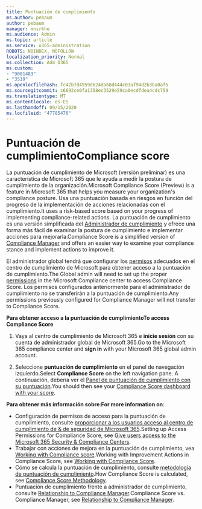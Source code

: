 ```yaml
---
title: Puntuación de cumplimiento
ms.author: pebaum
author: pebaum
manager: mnirkhe
ms.audience: Admin
ms.topic: article
ms.service: o365-administration
ROBOTS: NOINDEX, NOFOLLOW
localization_priority: Normal
ms.collection: Adm_O365
ms.custom:
- "9001483"
- "3519"
ms.openlocfilehash: fc42b7d4959d624da68d444c03af94d2b3ba0af5
ms.sourcegitcommit: c6692ce0fa1358ec3529e59ca0ecdfdea4cdc759
ms.translationtype: MT
ms.contentlocale: es-ES
ms.lasthandoff: 09/15/2020
ms.locfileid: "47785476"
---
```

# <a name="compliance-score"></a><span data-ttu-id="d395c-102">Puntuación de cumplimiento</span><span class="sxs-lookup"><span data-stu-id="d395c-102">Compliance score</span></span>

<span data-ttu-id="d395c-103">La puntuación de cumplimiento de Microsoft (versión preliminar) es una característica de Microsoft 365 que le ayuda a medir la postura de cumplimiento de la organización.</span><span class="sxs-lookup"><span data-stu-id="d395c-103">Microsoft Compliance Score (Preview) is a feature in Microsoft 365 that helps you measure your organization's compliance posture.</span></span> <span data-ttu-id="d395c-104">Usa una puntuación basada en riesgos en función del progreso de la implementación de acciones relacionadas con el cumplimiento.</span><span class="sxs-lookup"><span data-stu-id="d395c-104">It uses a risk-based score based on your progress of implementing compliance-related actions.</span></span>   <span data-ttu-id="d395c-105">La puntuación de cumplimiento es una versión simplificada del [Administrador de cumplimiento](https://docs.microsoft.com/microsoft-365/compliance/compliance-manager-overview) y ofrece una forma más fácil de examinar la postura de cumplimiento e implementar acciones para mejorarla.</span><span class="sxs-lookup"><span data-stu-id="d395c-105">Compliance Score is a simplified version of [Compliance Manager](https://docs.microsoft.com/microsoft-365/compliance/compliance-manager-overview) and offers an easier way to examine your compliance stance and implement actions to improve it.</span></span> 

<span data-ttu-id="d395c-106">El administrador global tendrá que configurar los [permisos](https://docs.microsoft.com/microsoft-365/security/office-365-security/permissions-in-the-security-and-compliance-center) adecuados en el centro de cumplimiento de Microsoft para obtener acceso a la puntuación de cumplimiento.</span><span class="sxs-lookup"><span data-stu-id="d395c-106">The Global admin will need to set up the proper [permissions](https://docs.microsoft.com/microsoft-365/security/office-365-security/permissions-in-the-security-and-compliance-center) in the Microsoft Compliance center to access Compliance Score.</span></span>  <span data-ttu-id="d395c-107">Los permisos configurados anteriormente para el administrador de cumplimiento no se transferirán a la puntuación de cumplimiento.</span><span class="sxs-lookup"><span data-stu-id="d395c-107">Any permissions previously configured for Compliance Manager will not transfer to Compliance Score.</span></span>

<span data-ttu-id="d395c-108">**Para obtener acceso a la puntuación de cumplimiento**</span><span class="sxs-lookup"><span data-stu-id="d395c-108">**To access Compliance Score**</span></span>

1. <span data-ttu-id="d395c-109">Vaya al centro de cumplimiento de Microsoft 365 e **inicie sesión** con su cuenta de administrador global de Microsoft 365.</span><span class="sxs-lookup"><span data-stu-id="d395c-109">Go to the Microsoft 365 compliance center and **sign in** with your Microsoft 365 global admin account.</span></span>

2. <span data-ttu-id="d395c-110">Seleccione **puntuación de cumplimiento** en el panel de navegación izquierdo.</span><span class="sxs-lookup"><span data-stu-id="d395c-110">Select **Compliance Score** on the left navigation pane.</span></span> <span data-ttu-id="d395c-111">A continuación, debería ver el [Panel de puntuación de cumplimiento con su puntuación](https://docs.microsoft.com/microsoft-365/compliance/compliance-score-setup#understand-the-compliance-score-dashboard).</span><span class="sxs-lookup"><span data-stu-id="d395c-111">You should then see your [Compliance Score dashboard with your score](https://docs.microsoft.com/microsoft-365/compliance/compliance-score-setup#understand-the-compliance-score-dashboard).</span></span>
 

<span data-ttu-id="d395c-112">**Para obtener más información sobre**:</span><span class="sxs-lookup"><span data-stu-id="d395c-112">**For more information on**:</span></span>

- <span data-ttu-id="d395c-113">Configuración de permisos de acceso para la puntuación de cumplimiento, consulte [proporcionar a los usuarios acceso al centro de cumplimiento de & de seguridad de Microsoft 365](https://docs.microsoft.com/microsoft-365/security/office-365-security/grant-access-to-the-security-and-compliance-center).</span><span class="sxs-lookup"><span data-stu-id="d395c-113">Setting up Access Permissions for Compliance Score, see [Give users access to the Microsoft 365 Security & Compliance Centers](https://docs.microsoft.com/microsoft-365/security/office-365-security/grant-access-to-the-security-and-compliance-center).</span></span>
- <span data-ttu-id="d395c-114">Trabajar con acciones de mejora en la puntuación de cumplimiento, vea  [Working with Compliance score](https://docs.microsoft.com/microsoft-365/compliance/working-with-compliance-score).</span><span class="sxs-lookup"><span data-stu-id="d395c-114">Working with Improvement Actions in Compliance Score, see  [Working with Compliance Score](https://docs.microsoft.com/microsoft-365/compliance/working-with-compliance-score).</span></span>
- <span data-ttu-id="d395c-115">Cómo se calcula la puntuación de cumplimiento, consulte [metodología de puntuación de cumplimiento](https://docs.microsoft.com/microsoft-365/compliance/compliance-score-methodology).</span><span class="sxs-lookup"><span data-stu-id="d395c-115">How Compliance Score is calculated, see [Compliance Score Methodology](https://docs.microsoft.com/microsoft-365/compliance/compliance-score-methodology).</span></span>
- <span data-ttu-id="d395c-116">Puntuación de cumplimiento frente a administrador de cumplimiento, consulte [Relationship to Compliance Manager](https://docs.microsoft.com/microsoft-365/compliance/compliance-score#relationship-to-compliance-manager).</span><span class="sxs-lookup"><span data-stu-id="d395c-116">Compliance Score vs. Compliance Manager, see [Relationship to Compliance Manager](https://docs.microsoft.com/microsoft-365/compliance/compliance-score#relationship-to-compliance-manager).</span></span>

